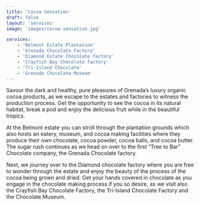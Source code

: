 ```yaml
---
title: 'Cocoa Sensation'
draft: false
layout: 'services'
image: 'images/cocoa-sensation.jpg'

services:
    - 'Belmont Estate Plantation'
    - 'Grenada Chocolate Factory'
    - 'Diamond Estate Chocolate factory'
    - 'Crayfish Bay Chocolate factory'
    - 'Tri-Island Chocolate'
    - 'Grenada Chocolate Museum'
---
```


Savour the dark and healthy, pure pleasures of Grenada’s luxury organic cocoa products, as we escape to the estates and factories to witness the production process. Get the opportunity to see the cocoa in its natural habitat, break a pod and enjoy the delicious fruit while in the beautiful tropics.

At the Belmont estate you can stroll through the plantation grounds which also hosts an eatery, museum, and cocoa making facilities where they produce their own chocolate, cocoa powder, cocoa balls, and cocoa butter. The sugar rush continues as we head on over to the first “Tree to Bar” Chocolate company, the Grenada Chocolate factory.

Next, we journey over to the Diamond chocolate factory where you are free to wonder through the estate and enjoy the beauty of the process of the cocoa being grown and dried. Get your hands covered in chocolate as you engage in the chocolate making process if you so desire, as we visit also the Crayfish Bay Chocolate Factory, the Tri-Island Chocolate Factory and the Chocolate Museum.
